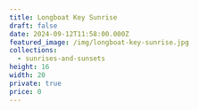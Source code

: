 ```yaml
---
title: Longboat Key Sunrise
draft: false
date: 2024-09-12T11:58:00.000Z
featured_image: /img/longboat-key-sunrise.jpg
collections:
  - sunrises-and-sunsets
height: 16
width: 20
private: true
price: 0
---
```

